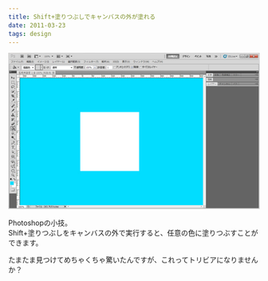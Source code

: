 ```yaml
---
title: Shift+塗りつぶしでキャンバスの外が塗れる
date: 2011-03-23
tags: design
---
```


![](/images/blog/20110323.jpg)

Photoshopの小技。  
Shift+塗りつぶしをキャンバスの外で実行すると、任意の色に塗りつぶすことができます。

たまたま見つけてめちゃくちゃ驚いたんですが、これってトリビアになりませんか？